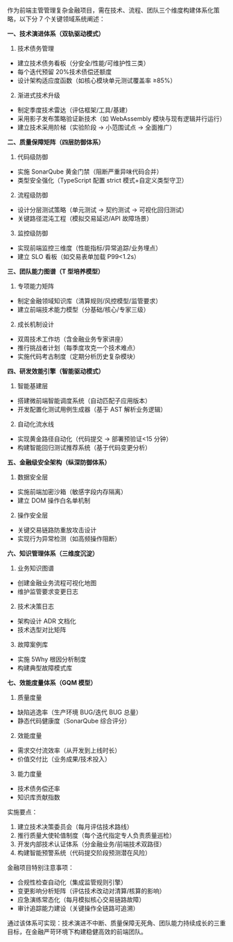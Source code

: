 作为前端主管管理复杂金融项目，需在技术、流程、团队三个维度构建体系化策略，以下分 7 个关键领域系统阐述：

**一、技术演进体系（双轨驱动模式）**

1. 技术债务管理

- 建立技术债务看板（分安全/性能/可维护性三类）
- 每个迭代预留 20%技术债偿还额度
- 设计架构适应度函数（如核心模块单元测试覆盖率 ≥85%）

2. 渐进式技术升级

- 制定季度技术雷达（评估框架/工具/基建）
- 采用影子发布策略验证新技术（如 WebAssembly 模块与现有逻辑并行运行）
- 建立技术采用阶梯（实验阶段 → 小范围试点 → 全面推广）

**二、质量保障矩阵（四层防御体系）**

1. 代码级防御

- 实施 SonarQube 黄金门禁（阻断严重异味代码合并）
- 类型安全强化（TypeScript 配置 strict 模式+自定义类型守卫）

2. 流程级防御

- 设计分层测试策略（单元测试 → 契约测试 → 可视化回归测试）
- 关键路径混沌工程（模拟交易延迟/API 故障场景）

3. 监控级防御

- 实现前端监控三维度（性能指标/异常追踪/业务埋点）
- 建立 SLO 看板（如交易表单加载 P99<1.2s）

**三、团队能力图谱（T 型培养模型）**

1. 专项能力矩阵

- 制定金融领域知识库（清算规则/风控模型/监管要求）
- 建立前端技术能力模型（分基础/核心/专家三级）

2. 成长机制设计

- 双周技术工作坊（含金融业务专家讲座）
- 推行挑战者计划（每季度攻克一个技术难点）
- 实施代码考古制度（定期分析历史复杂模块）

**四、研发效能引擎（智能驱动模式）**

1. 智能基建层

- 搭建微前端智能调度系统（自动匹配子应用版本）
- 开发配置化测试用例生成器（基于 AST 解析业务逻辑）

2. 自动化流水线

- 实现黄金路径自动化（代码提交 → 部署预验证<15 分钟）
- 构建智能回归测试推荐系统（基于代码变更分析）

**五、金融级安全架构（纵深防御体系）**

1. 数据安全层

- 实施前端加密沙箱（敏感字段内存隔离）
- 建立 DOM 操作白名单机制

2. 操作安全层

- 关键交易链路防重放攻击设计
- 实现行为异常检测（如高频操作阻断）

**六、知识管理体系（三维度沉淀）**

1. 业务知识图谱

- 创建金融业务流程可视化地图
- 维护监管要求变更日志

2. 技术决策日志

- 架构设计 ADR 文档化
- 技术选型对比矩阵

3. 故障案例库

- 实施 5Why 根因分析制度
- 构建典型故障模式库

**七、效能度量体系（GQM 模型）**

1. 质量度量

- 缺陷逃逸率（生产环境 BUG/迭代 BUG 总量）
- 静态代码健康度（SonarQube 综合评分）

2. 效能度量

- 需求交付流效率（从开发到上线时长）
- 价值交付比（业务成果/技术投入）

3. 能力度量

- 技术债务偿还率
- 知识库贡献指数

实施要点：

1. 建立技术决策委员会（每月评估技术路线）
2. 推行质量大使轮值制度（每个迭代指定专人负责质量巡检）
3. 开发内部技术认证体系（分金融业务/前端技术双路径）
4. 构建智能预警系统（代码提交阶段预测潜在风险）

金融项目特别注意事项：

- 合规性检查自动化（集成监管规则引擎）
- 变更影响分析矩阵（评估技术改动对清算/核算的影响）
- 应急演练常态化（每月模拟核心交易链路故障）
- 审计追踪能力建设（关键操作全链路可追溯）

通过该体系可实现：技术演进不中断、质量保障无死角、团队能力持续成长的三重目标，在金融严苛环境下构建稳健高效的前端团队。
